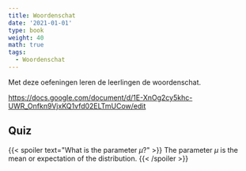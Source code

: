 ```yaml
---
title: Woordenschat
date: '2021-01-01'
type: book
weight: 40
math: true
tags:
  - Woordenschat
---
```


Met deze oefeningen leren de leerlingen de woordenschat.
<!--more-->

https://docs.google.com/document/d/1E-XnOg2cy5khc-UWR_Onfkn9VjxKQ1vfd02ELTmUCow/edit

## Quiz

{{< spoiler text="What is the parameter $\mu$?" >}}
The parameter $\mu$ is the mean or expectation of the distribution.
{{< /spoiler >}}
